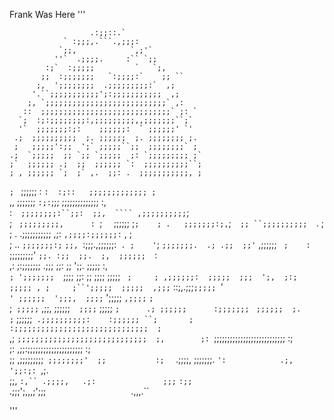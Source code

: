 Frank Was Here
'''
                                                   
                                                   
                                                   
                      .:;;::.`                     
                ` :;;;,.```.,;;;:                  
               `;;,            `,;'`               
              ''`  .;;;;.     :`` `;;              
            :;`  :;;;;;         `   `;,            
           ;;  :;;;;;;;   `:;;;;:`    ;; ``        
          ;,  ';;;;;;;;  .;;;;;;;;;:`  ,;          
         '.``;;;;;;;;;;;';:;;;;;;;;;;;  ,;         
        ;, `;;;;;;;;;;;;;;;;;;;;;;;;;;;` ,:        
       ::  ;;;;;;;;;;;;;;;;;;;;;;;;;;;;;` ;: `     
      `;  :;:;;;;;;;;:,;;;;;;;;;,,;;;;;;;``;`      
      '`  ;;;;;;;:;:    ;;;;;;:  ` ;;;;;;' `'      
     .;  ;;;;;;;;;;  ;. ;;;;;;  ;. ;;;;;;;; ;.     
     ;   ;;;;;':;;  ';` ;;;;;``;;  ;;;;;;;;` ;     
    .;  `;;;;;  ;; `;; `;;;;;  ;: `;;;;;;;;; ;`    
    ;`  ;;;;;; .;  ;;  ;;;;;; `:  ;;;;;;;;;;``;    
    ; , ;;;;;; `;  ;` ,.  ;;: .  ;;;;;;;;;;;, ;    
   `; ` ;;;;;;  :    `:  :;::   ;;;;;;;;;;;;; ;`   
   ,,   ;;;;;;;   ` :;: `;;;   ;;;;;;;;;;;;;; :,   
   :`   ;;;;;;;;:``;;:  ;;,  ```` ,;;;;;;;;;; `;   
   ; `  ;;;;;;;;;,      :  `;`  `  ;;;;;;   ;` ;   
   ; .   ;;;;;;;:;, `;`   ;; ``;;;;;;;;;;   `. ;   
   ; .   .;;;;;;;;;;;   ,;: `,;;;;:;;;;;;:`  , ;   
   ; ..  `;;;;;;;:;`   `;;, `:;;;.,;;;;;;:`  . ;   
   ' `; ``;;;;;;;.  .; .;;  ;;'``   ,;;;;;;  ` ;   
   :` ;;;;;;;;;' ` ;;. :;;  ;;.  ;,  ;;;;;;   `:   
   ,: ;:;;;;;;;  .;;;  ;;:  ;;  ';;.  ;;;;;   :,   
   `; ';;;;;;;  `;;;;  ;;:  ;;  ;;;;  ;;;;; ` ;    
    ; ,;;;;;;:  ;;;;;  ;;;  ';,  ;:;  ;;;;; , ;    
    ;``';;;;;  ;;;;;  ,;;;` ::;,.;;;` ;;;;;  `'    
    `' ;;;;;;  ';;;,  ;;;;`  ';;;;; `,;;;;` `;`    
     ;` ;;;;;` ,;;,  ;;;;;;`  ;;;;`  ;;;;;  `;     
     .; ;;;;;;      :;;;;;;; `     `;;;;;;  ;.     
      ;` ;;;;;;`  .;;;;;;;;;;:    :;;;;;; ``;      
       ;  :;;;;;;;;;;;;;;;;;;;;;;;;;;;;;;  ; `     
       ,; `;;;;;;;;;;;;;;;;;;;;;;;;;;;;;  ;,       
        ;: `;;;;;;;;;;;;;;;;;;;;;;;;;;;  :;        
         ;:  ,;;:;;;;;;;;;;;;;;;;;;;;;  :;         
          ;;   ,;;;;;;;;;`  ;;;;;;;;'  ;;          
           :;   ` .;;;;,    ;;;;;;;. `':           
            .;, `          `';;:;: `,;.            
              ;;,  `:,`` .;;;;,   .;:              
                ;;;`           `:;;`               
                  .;;;';,,,;';;;`                  
                      `.,,,.``                     
                                                   
                                                   
'''
